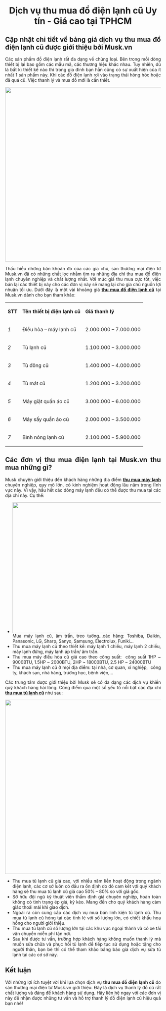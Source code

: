 <h1 style="text-align: center;"><strong>Dịch vụ thu mua đồ điện lạnh cũ Uy t&iacute;n - Gi&aacute; cao tại TPHCM</strong></h1>
<h2 style="text-align: justify;"><strong>Cập nhật chi tiết về bảng gi&aacute; dịch vụ thu mua đồ điện lạnh cũ được giới thiệu bởi Musk.vn</strong></h2>
<p style="text-align: justify;"><span style="font-weight: 400;">C&aacute;c sản phẩm đồ điện lạnh rất đa dạng về chủng loại. B&ecirc;n trong mỗi d&ograve;ng thiết bị lại bao gồm c&aacute;c mẫu m&atilde;, c&aacute;c thương hiệu kh&aacute;c nhau. Tuy nhi&ecirc;n, d&ugrave; l&agrave; bất k&igrave; thiết kế n&agrave;o th&igrave; trong gia đ&igrave;nh bạn hẳn cũng c&oacute; sự xuất hiện của &iacute;t nhất 1 sản phẩm n&agrave;y. Khi c&aacute;c đồ điện lạnh rơi v&agrave;o trạng th&aacute;i hỏng h&oacute;c hoặc đ&atilde; qu&aacute; cũ. Việc thanh l&yacute; v&agrave; mua đồ mới l&agrave; cần thiết.</span></p>
<p><a href="https://musk.vn/"><img style="display: block; margin-left: auto; margin-right: auto;" src="https://musk.vn/uploads/files/seo/thu-mua-do-dien-lanh/don-vi-thu-mua-do-dien-lanh-cu-musk-vn.jpg" alt="" width="750" height="563" /></a></p>
<p style="text-align: justify;"><span style="font-weight: 400;">Thấu hiểu những băn khoăn đ&oacute; của c&aacute;c gia chủ, s&agrave;n thương mại điện tử Musk.vn đ&atilde; c&oacute; những chắt lọc nhằm t&igrave;m ra những địa chỉ thu mua đồ điện lạnh chuy&ecirc;n nghiệp v&agrave; chất lượng nhất. Với mức gi&aacute; thu mua cực tốt, việc b&aacute;n lại c&aacute;c thiết bị n&agrave;y cho c&aacute;c đơn vị n&agrave;y sẽ mang lại cho gia chủ nguồn lợi nhuận tối ưu. Dưới đ&acirc;y l&agrave; một v&agrave;i khoảng gi&aacute; </span><a href="https://musk.vn/thu-mua-do-dien-lanh-tp-ho-chi-minh"><strong>thu mua đồ điện lạnh cũ</strong></a><span style="font-weight: 400;"> tại Musk.vn d&agrave;nh cho bạn tham khảo:</span></p>
<table>
<tbody>
<tr>
<td>
<p><strong>STT</strong></p>
</td>
<td>
<p><strong>T&ecirc;n thiết bị điện lạnh cũ</strong></p>
</td>
<td>
<p><strong>Gi&aacute; thanh l&yacute;</strong></p>
</td>
</tr>
<tr>
<td>
<p><em><span style="font-weight: 400;">1</span></em></p>
</td>
<td>
<p><span style="font-weight: 400;">Điều h&ograve;a &ndash; m&aacute;y lạnh cũ</span></p>
</td>
<td>
<p><span style="font-weight: 400;">2.000.000 &ndash; 7.000.000</span></p>
</td>
</tr>
<tr>
<td>
<p><em><span style="font-weight: 400;">2</span></em></p>
</td>
<td>
<p><span style="font-weight: 400;">Tủ lạnh cũ</span></p>
</td>
<td>
<p><span style="font-weight: 400;">1.100.000 &ndash; 3.000.000</span></p>
</td>
</tr>
<tr>
<td>
<p><em><span style="font-weight: 400;">3</span></em></p>
</td>
<td>
<p><span style="font-weight: 400;">Tủ đ&ocirc;ng cũ</span></p>
</td>
<td>
<p><span style="font-weight: 400;">1.400.000 &ndash; 4.000.000</span></p>
</td>
</tr>
<tr>
<td>
<p><em><span style="font-weight: 400;">4</span></em></p>
</td>
<td>
<p><span style="font-weight: 400;">Tủ m&aacute;t cũ</span></p>
</td>
<td>
<p><span style="font-weight: 400;">1.200.000 &ndash; 3.200.000</span></p>
</td>
</tr>
<tr>
<td>
<p><em><span style="font-weight: 400;">5</span></em></p>
</td>
<td>
<p><span style="font-weight: 400;">M&aacute;y giặt quần &aacute;o cũ</span></p>
</td>
<td>
<p><span style="font-weight: 400;">3.000.000 &ndash; 6.000.000</span></p>
</td>
</tr>
<tr>
<td>
<p><em><span style="font-weight: 400;">6</span></em></p>
</td>
<td>
<p><span style="font-weight: 400;">M&aacute;y sấy quần &aacute;o cũ</span></p>
</td>
<td>
<p><span style="font-weight: 400;">2.000.000 &ndash; 3.500.000</span></p>
</td>
</tr>
<tr>
<td>
<p><em><span style="font-weight: 400;">7</span></em></p>
</td>
<td>
<p><span style="font-weight: 400;">B&igrave;nh n&oacute;ng lạnh cũ</span></p>
</td>
<td>
<p><span style="font-weight: 400;">2.100.000 &ndash; 5.900.000</span></p>
</td>
</tr>
</tbody>
</table>
<h2 style="text-align: justify;"><strong>C&aacute;c đơn vị thu mua điện lạnh tại Musk.vn thu mua những g&igrave;?</strong></h2>
<p style="text-align: justify;"><span style="font-weight: 400;">Musk chuy&ecirc;n giới thiệu đến kh&aacute;ch h&agrave;ng những địa điểm</span> <a href="https://musk.vn/thu-mua-may-lanh-tp-ho-chi-minh"><strong>thu mua m&aacute;y lạnh</strong></a> <span style="font-weight: 400;">chuy&ecirc;n nghiệp, quy m&ocirc; lớn, c&oacute; kinh nghiệm hoạt động l&acirc;u năm trong lĩnh vực n&agrave;y. V&igrave; vậy, hầu hết c&aacute;c d&ograve;ng m&aacute;y lạnh đều c&oacute; thể được thu mua tại c&aacute;c địa chỉ n&agrave;y. Cụ thể:</span></p>
<ul style="text-align: justify;">
<li style="font-weight: 400;" aria-level="1"><span style="font-weight: 400;"><a href="https://musk.vn/"><img style="display: block; margin-left: auto; margin-right: auto;" src="https://musk.vn/uploads/files/seo/thu-mua-do-dien-lanh/thu-mua-may-lanh-cu.jpg" alt="" width="750" height="422" /></a>Mua m&aacute;y lạnh cũ, &acirc;m trần, treo tường&hellip;c&aacute;c h&atilde;ng: Toshiba, Daikin, Panasonic, LG, Sharp, Sanyo, Samsung, Electrolux, Funiki&hellip;</span></li>
<li style="font-weight: 400;" aria-level="1"><span style="font-weight: 400;">Thu mua m&aacute;y lạnh cũ theo thiết kế: m&aacute;y lạnh 1 chiều, m&aacute;y lạnh 2 chiều, m&aacute;y lạnh đứng, m&aacute;y lạnh &aacute;p trần/ &acirc;m trần.</span></li>
<li style="font-weight: 400;" aria-level="1"><span style="font-weight: 400;">Thu mua m&aacute;y điều h&ograve;a cũ gi&aacute; cao theo c&ocirc;ng suất:&nbsp; c&ocirc;ng suất 1HP ~ 9000BTU, 1.5HP ~ 2000BTU, 2HP ~ 18000BTU, 2.5 HP ~ 24000BTU</span></li>
<li style="font-weight: 400;" aria-level="1"><span style="font-weight: 400;">Thu mua m&aacute;y lạnh cũ ở mọi địa điểm: tại nh&agrave;, cơ quan, x&iacute; nghiệp,&nbsp; c&ocirc;ng ty, kh&aacute;ch sạn, nh&agrave; h&agrave;ng, trường học, bệnh viện,...</span></li>
</ul>
<p style="text-align: justify;"><span style="font-weight: 400;">C&aacute;c trung t&acirc;m được giới thiệu bởi Musk sẽ c&oacute; đa dạng c&aacute;c dịch vụ khiến qu&yacute; kh&aacute;ch h&agrave;ng h&agrave;i l&ograve;ng. C&ugrave;ng điểm qua một số yếu tố nổi bật c&aacute;c địa chỉ </span><a href="https://musk.vn/thu-mua-tu-lanh-tp-ho-chi-minh"><strong>thu mua tủ lạnh cũ</strong></a><span style="font-weight: 400;"> như sau:</span></p>
<p><a href="https://musk.vn/"><span style="font-weight: 400;"><img style="display: block; margin-left: auto; margin-right: auto;" src="https://musk.vn/uploads/files/seo/thu-mua-do-dien-lanh/noi-thu-mua-tu-lanh-tai-tphcm.jpg" alt="" width="750" height="562" /></span></a></p>
<ul style="text-align: justify;">
<li style="font-weight: 400;" aria-level="1"><span style="font-weight: 400;">Thu mua tủ lạnh cũ gi&aacute; cao, với nhiều năm liền hoạt động trong ng&agrave;nh điện lạnh, c&aacute;c cơ sở lu&ocirc;n c&oacute; đầu ra ổn định do đ&oacute; cam kết với qu&yacute; kh&aacute;ch h&agrave;ng sẽ&nbsp;thu mua tủ lạnh cũ&nbsp;gi&aacute; cao 50% &ndash; 80% so với gi&aacute; gốc.</span></li>
<li style="font-weight: 400;" aria-level="1"><span style="font-weight: 400;">Sở hữu đội ngũ kỹ thuật vi&ecirc;n thẩm định gi&aacute; chuy&ecirc;n nghiệp, ho&agrave;n to&agrave;n kh&ocirc;ng c&oacute; t&igrave;nh trạng &eacute;p gi&aacute;, kỳ k&egrave;o. Mang đến cho qu&yacute; kh&aacute;ch h&agrave;ng cảm gi&aacute;c thoải m&aacute;i khi giao dịch.</span></li>
<li style="font-weight: 400;" aria-level="1"><span style="font-weight: 400;">Ngo&agrave;i ra c&ograve;n cung cấp c&aacute;c dịch vụ mua b&aacute;n linh kiện tủ lạnh cũ. Thu mua tủ lạnh cũ hỏng tại c&aacute;c tỉnh lẻ với số lượng lớn, c&oacute; chiết khấu hoa hồng cho người giới thiệu.</span></li>
<li style="font-weight: 400;" aria-level="1"><span style="font-weight: 400;">Thu mua tủ lạnh cũ số lượng lớn tại c&aacute;c khu vực ngoại th&agrave;nh v&agrave; c&oacute; xe tải vận chuyển miễn ph&iacute; tận nơi.</span></li>
<li style="font-weight: 400;" aria-level="1"><span style="font-weight: 400;">Sau khi được tư vấn, trường hợp kh&aacute;ch h&agrave;ng kh&ocirc;ng muốn thanh l&yacute; m&agrave; muốn sửa chữa v&agrave; phục hồi tủ lạnh để tiếp tục sử dụng hoặc tặng cho người th&acirc;n, bạn b&egrave; th&igrave; c&oacute; thể tham khảo bảng b&aacute;o gi&aacute; dịch vụ&nbsp;sửa tủ lạnh tại c&aacute;c cơ sở n&agrave;y.</span></li>
</ul>
<h2 style="text-align: justify;"><strong>Kết luận</strong></h2>
<p style="text-align: justify;"><span style="font-weight: 400;">Với những lợi &iacute;ch tuyệt vời khi lựa chọn dịch vụ </span><strong>thu mua đồ điện lạnh cũ </strong><span style="font-weight: 400;">do s&agrave;n thương mại điện tử Musk.vn giới thiệu. Đ&acirc;y l&agrave; dịch vụ thanh l&yacute; đồ cũ rất chất lượng v&agrave; đ&aacute;ng để kh&aacute;ch h&agrave;ng sử dụng. H&atilde;y li&ecirc;n hệ ngay với c&aacute;c đơn vị n&agrave;y để nhận được những tư vấn v&agrave; hỗ trợ thanh l&yacute; đồ điện lạnh cũ hiệu quả bạn nh&eacute;!</span></p>

